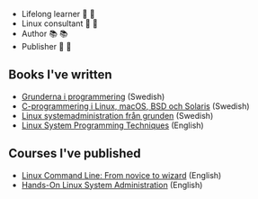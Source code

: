 * Lifelong learner :school: :notebook_with_decorative_cover:
* Linux consultant :penguin: :whale:
* Author :books: :books:
* Publisher :newspaper: :newspaper:

## Books I've written
* [Grunderna i
  programmering](https://cyberinfo.se/bocker/#grunderna-i-programmering)
  (Swedish)
* [C-programmering i Linux, macOS, BSD och
  Solaris](https://cyberinfo.se/bocker/#c-programmering-i-linux-macos-bsd-och-solaris)
  (Swedish)
* [Linux systemadministration från
  grunden](https://cyberinfo.se/bocker/#linux-systemadministration-fr%C3%A5n-grunden)
  (Swedish)
* [Linux System Programming Techniques](https://www.amazon.com/dp/1789951283) (English)

## Courses I've published
* [Linux Command Line: From novice to
  wizard](https://www.udemy.com/course/linux-command-line-from-novice-to-wizard/?referralCode=D1F8010EA93F631EAC6D)
  (English)
* [Hands-On Linux System
  Administration](https://www.packtpub.com/product/hands-on-linux-system-administration-video/9781789133219)
  (English)
